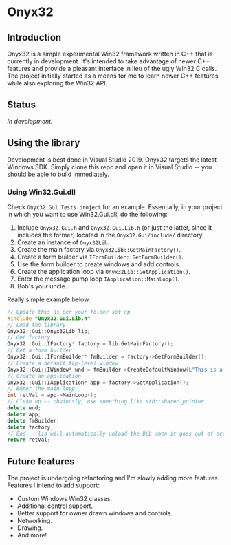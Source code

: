 # Onyx32

## Introduction

Onyx32 is a simple experimental Win32 framework written in C++ that is currently in development. It's intended to take advantage of newer C++ features and provide a pleasant interface in lieu of the ugly Win32 C calls. The project initially started as a means for me to learn newer C++ features while also exploring the Win32 API.

## Status

_In development._

## Using the library

Development is best done in Visual Studio 2019. Onyx32 targets the latest Windows SDK. Simply clone this repo and open it in Visual Studio -- you should be able to build immediately.

### Using Win32.Gui.dll

Check `Onyx32.Gui.Tests project` for an example. Essentially, in your project in which you want to use Win32.Gui.dll, do the following:

1. Include `Onyx32.Gui.h` and `Onyx32.Gui.Lib.h` (or just the latter, since it includes the former) located in the `Onyx32.Gui/include/` directory.
2. Create an instance of `Onyx32Lib`.
3. Create the main factory via `Onyx32Lib::GetMainFactory()`.
4. Create a form builder via `IFormBuilder::GetFormBuilder()`.
5. Use the form builder to create windows and add controls.
6. Create the application loop via `Onyx32Lib::GetApplication()`.
7. Enter the message pump loop `IApplication::MainLoop()`.
8. Bob's your uncle.

Really simple example below.

```C++
// Update this as per your folder set up
#include "Onyx32.Gui.Lib.h"
// Load the library
Onyx32::Gui::Onyx32Lib lib;
// Get factory
Onyx32::Gui::IFactory* factory = lib.GetMainFactory();
// Get a form builder
Onyx32::Gui::IFormBuilder* fmBuilder = factory->GetFormBuilder();
// Create a default top-level window
Onyx32::Gui::IWindow* wnd = fmBuilder->CreateDefaultWindow(L"This is a test", 500, 500);
// Create an application
Onyx32::Gui::IApplication* app = factory->GetApplication();
// Enter the main lopp
int retVal = app->MainLoop();
// Clean up -- obviously, use something like std::shared_pointer
delete wnd;
delete app;
delete fmBuilder;
delete factory;
// End -- lib will automatically unload the DLL when it goes out of scope
return retVal;
```

## Future features

The project is undergoing refactoring and I'm slowly adding more features. Features I intend to add support:

* Custom Windows Win32 classes.
* Additional control support.
* Better support for owner drawn windows and controls.
* Networking.
* Drawing.
* And more!
